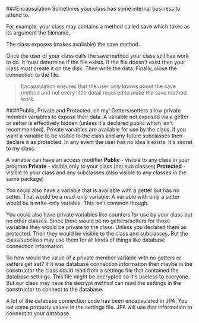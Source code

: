 <!--djw:done for now
djw 03.10.16 massive rewrite
-->
###Encapsulation
Sometimes your class has some internal business to attend to.

For example, your class may contains a method called save which takes as its argument the filename.

The class exposes (makes available) the save method.

Once the user of your class calls the save method your class still has work to do. It must determine if the file exists. If the file doesn't exist then your class must create it on the disk. Then write the data. Finally, close the connection to the file.


> Encapsulation ensures that the user only knows about the save method and not every little detail required to make the save method work.



####Public, Private and Protected, oh my!
Getters/setters allow private member variables to expose their data. A variable not exposed via a getter or setter is effectively hidden (unless it's declared public which isn't recommended). Private variables are available for use by the class. If you want a variable to be visible to the class and any future subclasses then declare it as protected. In any event the user has no idea it exists. It's secret to my class.

A variable can have an access modifier
**Public** - visible to any class in your program
**Private** - visible only to your class (not sub classes)
**Protected** - visible to your class and any subclasses (also visible to any classes in the same package)

You could also have a variable that is available with a getter but has no setter. That would be a read-only variable. A variable with only a setter would be a write-only variable. This isn't common though.

You could also have private variables like counters for use by your class but no other classes. Since there would be no getters/setters for those variables they would be private to the class. Unless you declared them as protected. Then they would be visible to the class and subclasses. But the class/subclass may use them for all kinds of things like database connection information.

So how would the value of a private member variable with no getters or setters get set? If it was database connection information then maybe in the constructor the class could read from a settings file that contained the database settings. This file might be encrypted so it's useless to everyone. But our class may have the decrypt method can read the settings in the constructor to connect to the database.

A lot of the database connection code has been encapsulated in JPA. You set some property values in the settings file. JPA will use that information to connect to your database.

